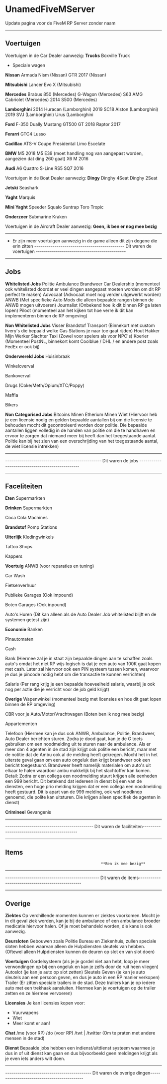 # UnamedFiveMServer
Update pagina voor de FiveM RP Server zonder naam

-------------------------------------------------------------------------------------------------------------------
 **Voertuigen** 
-------------------------------------------------------------------------------------------------------------------

Voertuigen in de Car Dealer aanwezig:
 **Trucks**
 Boxville Truck
 - Speciale wagen
 
 **Nissan**
Armada Nism (Nissan)
GTR 2017 (Nissan)

**Mitsubishi**
Lancer Evo X (Mitsubishi)

**Mercedes**
Brabus 850 (Mercedes)
G-Wagon (Mercedes)
S63 AMG Cabriolet (Mercedes)
2014 S500 (Mercedes)

**Lamborghini**
2014 Huracan (Lamborghini)
2019 SC18 Alston (Lamborghini)
2019 SVJ (Lamborghini)
Urus (Lamborghini

**Ford**
F-350 Dually
Mustang GT500
GT 2018
Raptor 2017

**Ferarri**
GTC4 Lusso 

**Cadillac**
ATS-V Coupe
Presidental Limo
Escelate

**BMW**
M5 2018
M5 E39 (moet handling nog van aangepast worden, aangezien dat ding 260 gaat)
X6 M 2016

**Audi**
A6 Quattro S-Line
RS5
SQ7 2016


Voertuigen in de Boat Dealer aanwezig:
**Dingy**
Dinghy 4Seat
Dinghy 2Seat

**Jetski**
Seashark

**Yaght**
Marquis

**Mini Yaght**
Speeder
Squalo
Suntrap
Toro
Tropic

**Onderzeer**
Submarine
Kraken


Voertuigen in de Aircraft Dealer aanwezig:
**Geen, ik ben er nog mee bezig**

--------------------------------------------- ----------------------- ---------------------------------------------
* Er zijn meer voertuigen aanwezig in de game alleen dit zijn degene die erin zitten
--------------------------------------------- Dit waren de voertuigen ---------------------------------------------

-------------------------------------------------------------------------------------------------------------------
 **Jobs** 
-------------------------------------------------------------------------------------------------------------------

**Whitelisted Jobs**
Politie
Ambulance
Brandweer
Car Dealership (momenteel ook whitelisted doordat er veel dingen aangepast moeten worden om dit RP perfect te maken)
Advocaat (Advocaat moet nog verder uitgewerkt worden)
ANWB (Met specifieke Auto Mods die alleen bepaalde rangen binnen de ANWB mogen uitvoeren)
Journalist (Onbekend hoe ik dit binnen RP ga laten lopen)
Piloot (momenteel aan het kijken tot hoe verre ik dit kan implementeren binnen de RP omgeving)

**Non Whitelisted Jobs**
Visser
Brandstof Transport (Binnekort met custom livery's die bepaald welke Gas Stations je naar toe gaat rijden)
Hout Hakker 
Mijn Werker
Slachter
Taxi (Zowel voor spelers als voor NPC's)
Koerier (Momenteel PostNL, binnekort komt Coolblue / DHL / en andere post zoals FedEx er ook bij)

**Onderwereld Jobs**
Huisinbraak

Winkeloverval

Bankoverval

Drugs (Coke/Meth/Opium/XTC/Poppy)

Maffia

Bikers

**Non Categorised Jobs**
Bitcoins Minen
Etherium Minen
Wiet (Hiervoor heb je een licensie nodig en gelden bepaalde aantallen bij om die licensie te behouden mocht dit gecontroleerd worden door politie. Die bepaalde aantallen liggen volledig in de handen van politie om die te handhaven en ervoor te zorgen dat niemand meer bij heeft dan het toegestaande aantal. Politie kan bij het zien van een overschrijding van het toegestaande aantal, de wiet licensie intrekken)

-------------------------------------------------------------------------------------------------------------------
------------------------------------------------ Dit waren de jobs ------------------------------------------------


-------------------------------------------------------------------------------------------------------------------
**Faceliteiten**
-------------------------------------------------------------------------------------------------------------------

**Eten**
Supermarkten

**Drinken**
Supermarkten

Coca Cola Machines

**Brandstof**
Pomp Stations

**Uiterlijk**
Kledingwinkels

Tattoo Shops

Kappers

**Voertuig**
ANWB (voor reparaties en tuning)

Car Wash

Fietsenverhuur

Publieke Garages (Ook impound)

Boten Garages (Ook inpound)

Auto's Huren (Dit kan alleen als de Auto Dealer Job whitelisted blijft en de systemen getest zijn)

**Economie**
Banken

Pinautomaten

Cash

Bank (Hiermee zal je in staat zijn bepaalde dingen aan te schaffen zoals auto's omdat het niet RP wijs logisch is dat je een auto van 100K gaat kopen met cash. Later zal hiervoor ook een PIN systeem tussen komen, waarvoor je dus je pincode nodig hebt om die transactie te kunnen verrichten)

Salaris (Per rang krijg je een bepaalde hoeveelheid salaris, waarbij je ook nog per actie die je verricht voor de job geld krijgt)

**Overige**
Wapenwinkel (momenteel bezig met licensies en hoe dit gaat lopen binnen de RP omgeving)

CBR voor je Auto/Motor/Vrachtwagen (Boten ben ik nog mee bezig)

Appartementen

Telefoon (Hiermee kan je dus ook ANWB, Ambulance, Politie, Brandweer, Auto Dealer berichten sturen. Zodra je dood gaat, kan je de G toets gebruiken om een noodmelding uit te sturen naar de ambulance. Als er meer dan 4 agenten in de stad zijn krijgt ook politie een bericht, maar met de notitie dat de Ambu ook al de melding heeft gekregen. Mocht het in het uiterste geval gaan om een auto ongeluk dan krijgt brandweer ook een bericht toegestuurd. Brandweer heeft namelijk materialen om auto's uit elkaar te halen waardoor ambu makkelijk bij het slachtoffer kan komen. Detail: Zodra er een collega een noodmelding stuurt krijgen alle eenheden een 999 bericht. Dit betekend dat iedereen in dienst bij een van de diensten, een hoge prio melding krijgen dat er een collega een noodmelding heeft gestuurd. Dit is apart van de 999 melding, ook wel noodknop genoemd, die polite kan uitsturen. Die krijgen alleen specifiek de agenten in dienst)

**Crimineel**
Gevangenis


-------------------------------------------------------------------------------------------------------------------
-------------------------------------------- Dit waren de faciliteiten---------------------------------------------



-------------------------------------------------------------------------------------------------------------------
**Items**
-------------------------------------------------------------------------------------------------------------------

                                               **Ben ik mee bezig**

-------------------------------------------------------------------------------------------------------------------
----------------------------------------------- Dit waren de items-------------------------------------------------


-------------------------------------------------------------------------------------------------------------------
**Overige**
-------------------------------------------------------------------------------------------------------------------

**Ziektes**
Op verchillende momenten kunnen er ziektes voorkomen. Mocht je in dit geval ziek worden, kan je bij de ambulance of een ambulance broeder medicatie hiervoor halen. Of je moet behandeld worden, die kans is ook aanwezig.

**Deursloten**
Gebouwen zoals Politie Bureau en Ziekenhuis, zullen speciale sloten hebben waarvan alleen de Hulpdiensten sleutels van hebben. (Oftewel alleen Hulpdiensten kunnen de deuren op slot en van slot doen)

**Voertuigen**
Gordelsysteem (als je je gordel niet aan hebt, loop je meer verwondingen op bij een ongeluk en kan je zelfs door de ruit heen vliegen)
Autoslot (je kan je auto op slot zetten)
Sleutels Geven (je kan je auto sleutels aan een persoon geven, en dus je auto in een RP manier verkopen)
Trailer (Er zitten speciale trailers in de stad. Deze trailers kan je op iedere auto met een trekhaak aansluiten. Hiermee kan je voertuigen op de trailer zetten en ze hiermee vervoeren)

**Licensies**
Je kan licensies kopen voor:
  - Vuurwapens
  - Wiet
  - Meer komt er aan!
  
**Chat**
/me (voor RP)
/do (voor RP)
/twt | /twitter (Om te praten met andere mensen in de stad)


**Dienst**
Bepaalde jobs hebben een indienst/uitdienst systeem waarmee je dus in of uit dienst kan gaan en dus bijvoorbeeld geen meldingen krijgt als je even iets anders wilt doen.


-------------------------------------------------------------------------------------------------------------------
------------------------------------------- Dit waren de overige dingen--------------------------------------------

